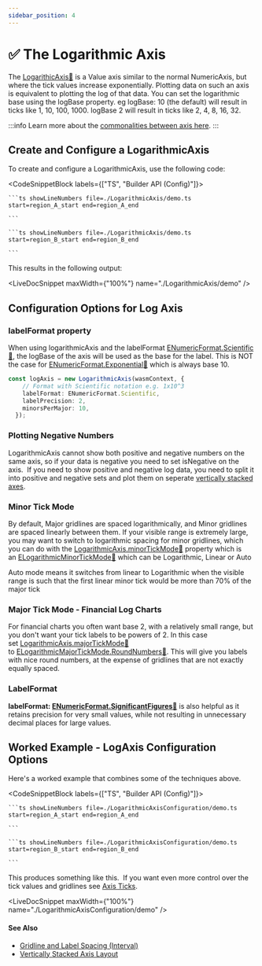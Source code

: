 ```yaml
---
sidebar_position: 4
---
```


# ✅ The Logarithmic Axis

The [LogarithicAxis:blue_book:](https://www.scichart.com/documentation/js/current/typedoc/classes/logarithmicaxis.html) is a Value axis similar to the normal NumericAxis, but where the tick values increase exponentially. Plotting data on such an axis is equivalent to plotting the log of that data. You can set the logarithmic base using the logBase property. eg logBase: 10 (the default) will result in ticks like 1, 10, 100, 1000. logBase 2 will result in ticks like 2, 4, 8, 16, 32.

:::info
Learn more about the [commonalities between axis here](/docs/2d-charts/axis-api/axis-types/common-axis-base-type).
:::

Create and Configure a LogarithmicAxis
--------------------------------------

To create and configure a LogarithmicAxis, use the following code: 

<CodeSnippetBlock labels={["TS", "Builder API (Config)"]}>

    ```ts showLineNumbers file=./LogarithmicAxis/demo.ts start=region_A_start end=region_A_end
 
    ```

    ```ts showLineNumbers file=./LogarithmicAxis/demo.ts start=region_B_start end=region_B_end
 
    ```
 
</CodeSnippetBlock>

This results in the following output:

<LiveDocSnippet maxWidth={"100%"} name="./LogarithmicAxis/demo" />

Configuration Options for Log Axis
----------------------------------

### labelFormat property

When using logarithmicAxis and the labelFormat [ENumericFormat.Scientific:blue_book:](https://www.scichart.com/documentation/js/current/typedoc/enums/enumericformat.html), the logBase of the axis will be used as the base for the label. This is NOT the case for [ENumericFormat.Exponential:blue_book:](https://www.scichart.com/documentation/js/current/typedoc/enums/enumericformat.html) which is always base 10.

```ts
const logAxis = new LogarithmicAxis(wasmContext, {
    // Format with Scientific notation e.g. 1x10^3
    labelFormat: ENumericFormat.Scientific,
    labelPrecision: 2,
    minorsPerMajor: 10,
  });
```

### Plotting Negative Numbers

LogarithmicAxis cannot show both positive and negative numbers on the same axis, so if your data is negative you need to set isNegative on the axis.  If you need to show positive and negative log data, you need to split it into positive and negative sets and plot them on seperate [vertically stacked axes](/docs/2d-charts/axis-api/multi-axis-and-layout/vertically-stacked-axis-layout).

### Minor Tick Mode

By default, Major gridlines are spaced logarithmically, and Minor gridlines are spaced linearly between them. If your visible range is extremely large, you may want to switch to logarithmic spacing for minor gridlines, which you can do with the [LogarithmicAxis.minorTickMode:blue_book:](https://www.scichart.com/documentation/js/current/typedoc/classes/logarithmicaxis.html#minortickmode) property which is an [ELogarithmicMinorTickMode:blue_book:](https://www.scichart.com/documentation/js/current/typedoc/enums/elogarithmicmajortickmode.html) which can be Logarithmic, Linear or Auto

Auto mode means it switches from linear to Logarithmic when the visible range is such that the first linear minor tick would be more than 70% of the major tick

### Major Tick Mode - Financial Log Charts

For financial charts you often want base 2, with a relatively small range, but you don't want your tick labels to be powers of 2. In this case set [LogarithmicAxis.majorTickMode:blue_book:](https://www.scichart.com/documentation/js/current/typedoc/classes/logarithmicaxis.html#majortickmode) to [ELogarithmicMajorTickMode.RoundNumbers:blue_book:](https://www.scichart.com/documentation/js/current/typedoc/enums/elogarithmicmajortickmode.html). This will give you labels with nice round numbers, at the expense of gridlines that are not exactly equally spaced.

### LabelFormat

**labelFormat: [ENumericFormat.SignificantFigures:blue_book:](https://www.scichart.com/documentation/js/current/typedoc/enums/enumericformat.html)** is also helpful as it retains precision for very small values, while not resulting in unnecessary decimal places for large values.

Worked Example - LogAxis Configuration Options
----------------------------------------------

Here's a worked example that combines some of the techniques above.

<CodeSnippetBlock labels={["TS", "Builder API (Config)"]}>

    ```ts showLineNumbers file=./LogarithmicAxisConfiguration/demo.ts start=region_A_start end=region_A_end
 
    ```

    ```ts showLineNumbers file=./LogarithmicAxisConfiguration/demo.ts start=region_B_start end=region_B_end
 
    ```
 
</CodeSnippetBlock>

This produces something like this.  If you want even more control over the tick values and gridlines see [Axis Ticks](/docs/2d-charts/axis-api/axis-tick-label-interval/gridline-and-label-spacing-interval).

<LiveDocSnippet maxWidth={"100%"} name="./LogarithmicAxisConfiguration/demo" />

#### See Also

- [Gridline and Label Spacing (Interval)](/docs/2d-charts/axis-api/axis-tick-label-interval/gridline-and-label-spacing-interval)
- [Vertically Stacked Axis Layout](/docs/2d-charts/axis-api/multi-axis-and-layout/vertically-stacked-axis-layout)
